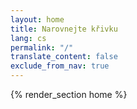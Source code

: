 ```yaml
---
layout: home
title: Narovnejte křivku
lang: cs
permalink: "/"
translate_content: false
exclude_from_nav: true
---
```



{% render_section home %}
